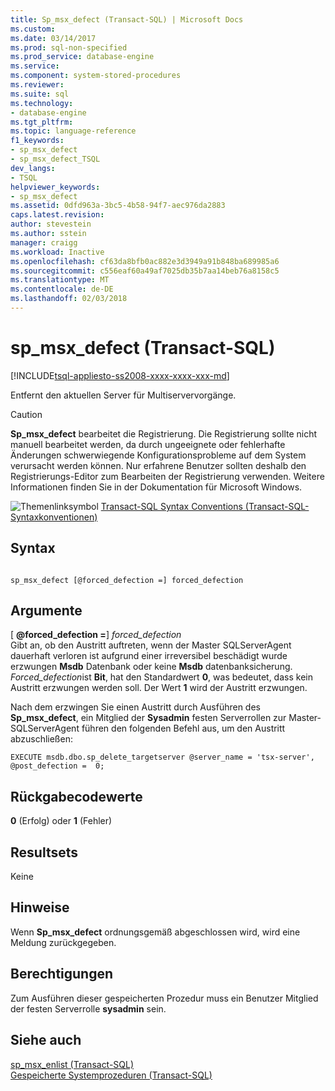 ```yaml
---
title: Sp_msx_defect (Transact-SQL) | Microsoft Docs
ms.custom: 
ms.date: 03/14/2017
ms.prod: sql-non-specified
ms.prod_service: database-engine
ms.service: 
ms.component: system-stored-procedures
ms.reviewer: 
ms.suite: sql
ms.technology:
- database-engine
ms.tgt_pltfrm: 
ms.topic: language-reference
f1_keywords:
- sp_msx_defect
- sp_msx_defect_TSQL
dev_langs:
- TSQL
helpviewer_keywords:
- sp_msx_defect
ms.assetid: 0dfd963a-3bc5-4b58-94f7-aec976da2883
caps.latest.revision: 
author: stevestein
ms.author: sstein
manager: craigg
ms.workload: Inactive
ms.openlocfilehash: cf63da8bfb0ac882e3d3949a91b848ba689985a6
ms.sourcegitcommit: c556eaf60a49af7025db35b7aa14beb76a8158c5
ms.translationtype: MT
ms.contentlocale: de-DE
ms.lasthandoff: 02/03/2018
---
```

# <a name="spmsxdefect-transact-sql"></a>sp_msx_defect (Transact-SQL)
[!INCLUDE[tsql-appliesto-ss2008-xxxx-xxxx-xxx-md](../../includes/tsql-appliesto-ss2008-xxxx-xxxx-xxx-md.md)]

  Entfernt den aktuellen Server für Multiservervorgänge.  
  
> [!CAUTION]  
>  **Sp_msx_defect** bearbeitet die Registrierung. Die Registrierung sollte nicht manuell bearbeitet werden, da durch ungeeignete oder fehlerhafte Änderungen schwerwiegende Konfigurationsprobleme auf dem System verursacht werden können. Nur erfahrene Benutzer sollten deshalb den Registrierungs-Editor zum Bearbeiten der Registrierung verwenden. Weitere Informationen finden Sie in der Dokumentation für Microsoft Windows.  
  
 ![Themenlinksymbol](../../database-engine/configure-windows/media/topic-link.gif "Topic link icon") [Transact-SQL Syntax Conventions (Transact-SQL-Syntaxkonventionen)](../../t-sql/language-elements/transact-sql-syntax-conventions-transact-sql.md)  
  
## <a name="syntax"></a>Syntax  
  
```  
  
sp_msx_defect [@forced_defection =] forced_defection  
```  
  
## <a name="arguments"></a>Argumente  
 [ **@forced_defection =**] *forced_defection*  
 Gibt an, ob den Austritt auftreten, wenn der Master SQLServerAgent dauerhaft verloren ist aufgrund einer irreversibel beschädigt wurde erzwungen **Msdb** Datenbank oder keine **Msdb** datenbanksicherung. *Forced_defection*ist **Bit**, hat den Standardwert **0**, was bedeutet, dass kein Austritt erzwungen werden soll. Der Wert **1** wird der Austritt erzwungen.  
  
 Nach dem erzwingen Sie einen Austritt durch Ausführen des **Sp_msx_defect**, ein Mitglied der **Sysadmin** festen Serverrollen zur Master-SQLServerAgent führen den folgenden Befehl aus, um den Austritt abzuschließen:  
  
```  
EXECUTE msdb.dbo.sp_delete_targetserver @server_name = 'tsx-server', @post_defection =  0;  
```  
  
## <a name="return-code-values"></a>Rückgabecodewerte  
 **0** (Erfolg) oder **1** (Fehler)  
  
## <a name="result-sets"></a>Resultsets  
 Keine  
  
## <a name="remarks"></a>Hinweise  
 Wenn **Sp_msx_defect** ordnungsgemäß abgeschlossen wird, wird eine Meldung zurückgegeben.  
  
## <a name="permissions"></a>Berechtigungen  
 Zum Ausführen dieser gespeicherten Prozedur muss ein Benutzer Mitglied der festen Serverrolle **sysadmin** sein.  
  
## <a name="see-also"></a>Siehe auch  
 [sp_msx_enlist &#40;Transact-SQL&#41;](../../relational-databases/system-stored-procedures/sp-msx-enlist-transact-sql.md)   
 [Gespeicherte Systemprozeduren &#40;Transact-SQL&#41;](../../relational-databases/system-stored-procedures/system-stored-procedures-transact-sql.md)  
  
  
